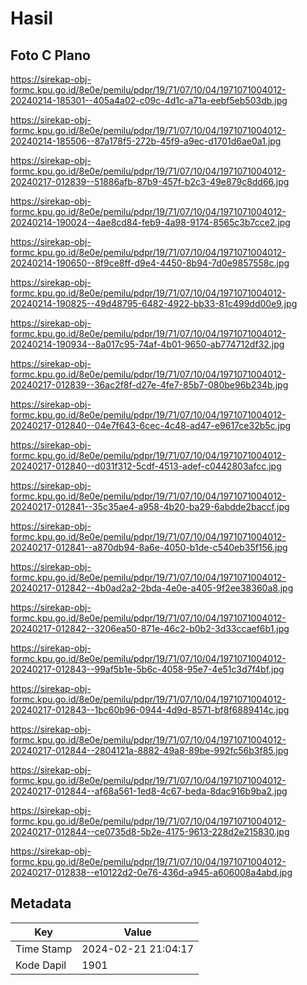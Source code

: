 # Hasil

## Foto C Plano

https://sirekap-obj-formc.kpu.go.id/8e0e/pemilu/pdpr/19/71/07/10/04/1971071004012-20240214-185301--405a4a02-c09c-4d1c-a71a-eebf5eb503db.jpg

https://sirekap-obj-formc.kpu.go.id/8e0e/pemilu/pdpr/19/71/07/10/04/1971071004012-20240214-185506--87a178f5-272b-45f9-a9ec-d1701d6ae0a1.jpg

https://sirekap-obj-formc.kpu.go.id/8e0e/pemilu/pdpr/19/71/07/10/04/1971071004012-20240217-012839--51886afb-87b9-457f-b2c3-49e879c8dd66.jpg

https://sirekap-obj-formc.kpu.go.id/8e0e/pemilu/pdpr/19/71/07/10/04/1971071004012-20240214-190024--4ae8cd84-feb9-4a98-9174-8565c3b7cce2.jpg

https://sirekap-obj-formc.kpu.go.id/8e0e/pemilu/pdpr/19/71/07/10/04/1971071004012-20240214-190650--8f9ce8ff-d9e4-4450-8b94-7d0e9857558c.jpg

https://sirekap-obj-formc.kpu.go.id/8e0e/pemilu/pdpr/19/71/07/10/04/1971071004012-20240214-190825--49d48795-6482-4922-bb33-81c499dd00e9.jpg

https://sirekap-obj-formc.kpu.go.id/8e0e/pemilu/pdpr/19/71/07/10/04/1971071004012-20240214-190934--8a017c95-74af-4b01-9650-ab774712df32.jpg

https://sirekap-obj-formc.kpu.go.id/8e0e/pemilu/pdpr/19/71/07/10/04/1971071004012-20240217-012839--36ac2f8f-d27e-4fe7-85b7-080be96b234b.jpg

https://sirekap-obj-formc.kpu.go.id/8e0e/pemilu/pdpr/19/71/07/10/04/1971071004012-20240217-012840--04e7f643-6cec-4c48-ad47-e9617ce32b5c.jpg

https://sirekap-obj-formc.kpu.go.id/8e0e/pemilu/pdpr/19/71/07/10/04/1971071004012-20240217-012840--d031f312-5cdf-4513-adef-c0442803afcc.jpg

https://sirekap-obj-formc.kpu.go.id/8e0e/pemilu/pdpr/19/71/07/10/04/1971071004012-20240217-012841--35c35ae4-a958-4b20-ba29-6abdde2baccf.jpg

https://sirekap-obj-formc.kpu.go.id/8e0e/pemilu/pdpr/19/71/07/10/04/1971071004012-20240217-012841--a870db94-8a6e-4050-b1de-c540eb35f156.jpg

https://sirekap-obj-formc.kpu.go.id/8e0e/pemilu/pdpr/19/71/07/10/04/1971071004012-20240217-012842--4b0ad2a2-2bda-4e0e-a405-9f2ee38360a8.jpg

https://sirekap-obj-formc.kpu.go.id/8e0e/pemilu/pdpr/19/71/07/10/04/1971071004012-20240217-012842--3206ea50-871e-46c2-b0b2-3d33ccaef6b1.jpg

https://sirekap-obj-formc.kpu.go.id/8e0e/pemilu/pdpr/19/71/07/10/04/1971071004012-20240217-012843--99af5b1e-5b6c-4058-95e7-4e51c3d7f4bf.jpg

https://sirekap-obj-formc.kpu.go.id/8e0e/pemilu/pdpr/19/71/07/10/04/1971071004012-20240217-012843--1bc60b96-0944-4d9d-8571-bf8f6889414c.jpg

https://sirekap-obj-formc.kpu.go.id/8e0e/pemilu/pdpr/19/71/07/10/04/1971071004012-20240217-012844--2804121a-8882-49a8-89be-992fc56b3f85.jpg

https://sirekap-obj-formc.kpu.go.id/8e0e/pemilu/pdpr/19/71/07/10/04/1971071004012-20240217-012844--af68a561-1ed8-4c67-beda-8dac916b9ba2.jpg

https://sirekap-obj-formc.kpu.go.id/8e0e/pemilu/pdpr/19/71/07/10/04/1971071004012-20240217-012844--ce0735d8-5b2e-4175-9613-228d2e215830.jpg

https://sirekap-obj-formc.kpu.go.id/8e0e/pemilu/pdpr/19/71/07/10/04/1971071004012-20240217-012838--e10122d2-0e76-436d-a945-a606008a4abd.jpg


## Metadata

| Key        | Value               |
| ---------- | ------------------- |
| Time Stamp | 2024-02-21 21:04:17 |
| Kode Dapil | 1901                |




